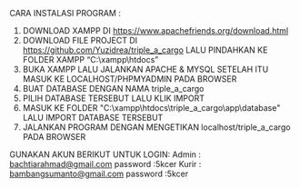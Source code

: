 CARA INSTALASI PROGRAM :
1. DOWNLOAD XAMPP DI https://www.apachefriends.org/download.html
2. DOWNLOAD FILE PROJECT DI https://github.com/Yuzidrea/triple_a_cargo LALU PINDAHKAN KE FOLDER XAMPP “C:\xampp\htdocs”
3. BUKA XAMPP LALU JALANKAN APACHE & MYSQL SETELAH ITU MASUK KE LOCALHOST/PHPMYADMIN PADA BROWSER
4. BUAT DATABASE DENGAN NAMA triple_a_cargo
5. PILIH DATABASE TERSEBUT LALU KLIK IMPORT
6. MASUK KE FOLDER "C:\xampp\htdocs\triple_a_cargo\app\database" LALU IMPORT DATABASE TERSEBUT
7. JALANKAN PROGRAM DENGAN MENGETIKAN localhost/triple_a_cargo PADA BROWSER


GUNAKAN AKUN BERIKUT UNTUK LOGIN:
Admin : bachtiarahmad@gmail.com password :5kcer
Kurir : bambangsumanto@gmail.com password :5kcer
